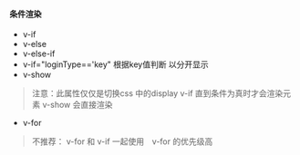#### 条件渲染
- v-if
- v-else
- v-else-if
- v-if="loginType=='key" 根据key值判断 以分开显示
- v-show
> 注意：此属性仅仅是切换css 中的display
> v-if 直到条件为真时才会渲染元素
> v-show 会直接渲染

- v-for

> 不推荐： v-for 和 v-if 一起使用　v-for 的优先级高